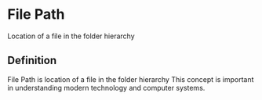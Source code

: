 # File Path

Location of a file in the folder hierarchy

## Definition
File Path is location of a file in the folder hierarchy This concept is important in understanding modern technology and computer systems.
